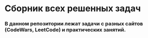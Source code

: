 # Сборник всех решенных задач
### В данном репозитории лежат задачи с разных сайтов (CodeWars, LeetCode) и практических занятий.
